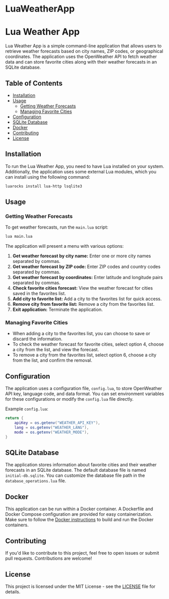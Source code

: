 # LuaWeatherApp
 
# Lua Weather App

Lua Weather App is a simple command-line application that allows users to retrieve weather forecasts based on city names, ZIP codes, or geographical coordinates. The application uses the OpenWeather API to fetch weather data and can store favorite cities along with their weather forecasts in an SQLite database.

## Table of Contents

- [Installation](#installation)
- [Usage](#usage)
  - [Getting Weather Forecasts](#getting-weather-forecasts)
  - [Managing Favorite Cities](#managing-favorite-cities)
- [Configuration](#configuration)
- [SQLite Database](#sqlite-database)
- [Docker](#docker)
- [Contributing](#contributing)
- [License](#license)

## Installation

To run the Lua Weather App, you need to have Lua installed on your system. Additionally, the application uses some external Lua modules, which you can install using the following command:

```bash
luarocks install lua-http lsqlite3
```

## Usage

### Getting Weather Forecasts

To get weather forecasts, run the `main.lua` script:

```bash
lua main.lua
```

The application will present a menu with various options:

1. **Get weather forecast by city name:** Enter one or more city names separated by commas.
2. **Get weather forecast by ZIP code:** Enter ZIP codes and country codes separated by commas.
3. **Get weather forecast by coordinates:** Enter latitude and longitude pairs separated by commas.
4. **Check favorite cities forecast:** View the weather forecast for cities saved in the favorites list.
5. **Add city to favorite list:** Add a city to the favorites list for quick access.
6. **Remove city from favorite list:** Remove a city from the favorites list.
7. **Exit application:** Terminate the application.

### Managing Favorite Cities

- When adding a city to the favorites list, you can choose to save or discard the information.
- To check the weather forecast for favorite cities, select option 4, choose a city from the list, and view the forecast.
- To remove a city from the favorites list, select option 6, choose a city from the list, and confirm the removal.

## Configuration

The application uses a configuration file, `config.lua`, to store OpenWeather API key, language code, and data format. You can set environment variables for these configurations or modify the `config.lua` file directly.

Example `config.lua`:

```lua
return {
    apiKey = os.getenv("WEATHER_API_KEY"),
    lang = os.getenv("WEATHER_LANG"),
    mode = os.getenv("WEATHER_MODE"),
}
```

## SQLite Database

The application stores information about favorite cities and their weather forecasts in an SQLite database. The default database file is named `initial-db.sqlite`. You can customize the database file path in the `database_operations.lua` file.

## Docker

This application can be run within a Docker container. A Dockerfile and Docker Compose configuration are provided for easy containerization. Make sure to follow the [Docker instructions](#docker) to build and run the Docker containers.

## Contributing

If you'd like to contribute to this project, feel free to open issues or submit pull requests. Contributions are welcome!

## License

This project is licensed under the MIT License - see the [LICENSE](LICENSE) file for details.